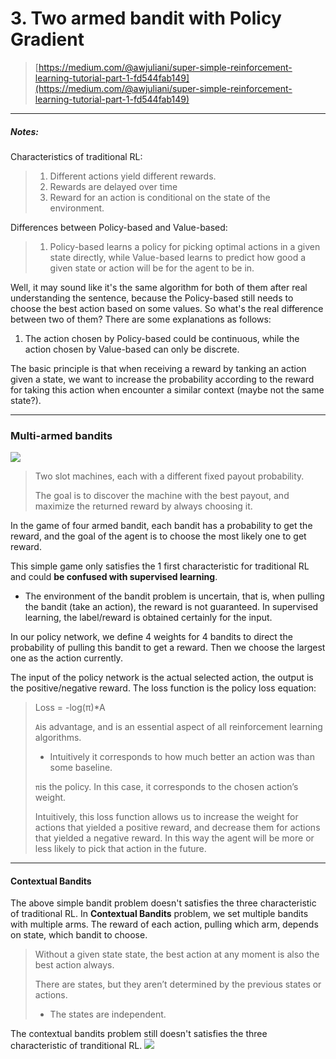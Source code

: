 # 3. Two armed bandit with Policy Gradient

> [https://medium.com/@awjuliani/super-simple-reinforcement-learning-tutorial-part-1-fd544fab149](https://medium.com/@awjuliani/super-simple-reinforcement-learning-tutorial-part-1-fd544fab149)

---

##### Notes:

Characteristics of traditional RL:

> 1. Different actions yield different rewards.
> 2. Rewards are delayed over time
> 3. Reward for an action is conditional on the state of the environment.

Differences between Policy-based and Value-based:

> 1. Policy-based learns a policy for picking optimal actions in a given state directly, while Value-based learns to predict how good a given state or action will be for the agent to be in.

Well, it may sound like it's the same algorithm for both of them after real understanding the sentence, because the Policy-based still needs to choose the best action based on some values. So what's the real difference between two of them? There are some explanations as follows:

1. The action chosen by Policy-based could be continuous, while the action chosen by Value-based can only be discrete.

The basic principle is that when receiving a reward by tanking an action given a state, we want to increase the probability according to the reward for taking this action when encounter a similar context \(maybe not the same state?\).

---

### Multi-armed bandits

![](https://cdn-images-1.medium.com/max/742/1*Tt8A6mP98ibBlrlFD5UJxg.png)

> Two slot machines, each with a different fixed payout probability.
>
> The goal is to discover the machine with the best payout, and maximize the returned reward by always choosing it.

In the game of four armed bandit, each bandit has a probability to get the reward, and the goal of the agent is to choose the most likely one to get reward.

This simple game only satisfies the 1 first characteristic for traditional RL and could **be confused with supervised learning**.

* The environment of the bandit problem is uncertain, that is, when pulling the bandit \(take an action\), the reward is not guaranteed. In supervised learning, the label/reward is obtained certainly for the input.

In our policy network, we define 4 weights for 4 bandits to direct the probability of pulling this bandit to get a reward. Then we choose the largest one as the action currently.

The input of the policy network is the actual selected action, the output is the positive/negative reward. The loss function is the policy loss equation:

> Loss = -log\(π\)\*A
>
> `A`is advantage, and is an essential aspect of all reinforcement learning algorithms.
>
> * Intuitively it corresponds to how much better an action was than some baseline.
>
> `π`is the policy. In this case, it corresponds to the chosen action’s weight.
>
> Intuitively, this loss function allows us to increase the weight for actions that yielded a positive reward, and decrease them for actions that yielded a negative reward. In this way the agent will be more or less likely to pick that action in the future.

---

#### Contextual Bandits

The above simple bandit problem doesn't satisfies the three characteristic of traditional RL. In **Contextual Bandits** problem, we set multiple bandits with multiple arms. The reward of each action, pulling which arm, depends on state, which bandit to choose.

> Without a given state state, the best action at any moment is also the best action always.
>
> There are states, but they aren’t determined by the previous states or actions.
>
> * The states are independent.

The contextual bandits problem still doesn't satisfies the three characteristic of tranditional RL.
![](https://cdn-images-1.medium.com/max/1600/1*3NziBtrANN6UVltplxwaGA.png)


